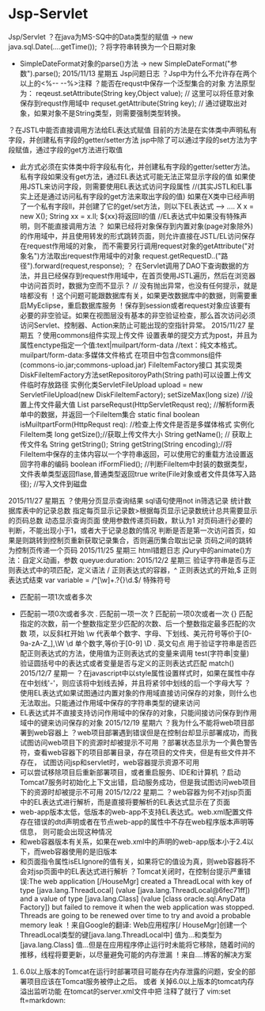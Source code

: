 # Jsp-Servlet
Jsp/Servlet
？在java为MS-SQ中的Data类型的赋值
-> new java.sql.Date(....getTime());
？将字符串转换为一个日期对象
* SimpleDateFormat对象的parse()方法 
-> new SimpleDateFormat("参数").parse();
2015/11/13 星期五 Jsp问题日志
？Jsp中为什么不允许存在两个以上的<%-- --%>注释
？能否在requst中保存一个泛型集合的对象
方法原型为：
reqeust.setAttribute(String key,Object value); // 这里可以将任意对象保存到requst作用域中
requset.getAttribute(String key); // 通过键取出对象，如果对象不是String类型，则需要强制类型转换。

？在JSTL中能否直接调用方法给EL表达式赋值
目前的方法是在实体类中声明私有字段，并创建私有字段的getter/setter方法
jsp中除了可以通过字段的set方法为字段赋值，通过字段的get方法进行取值
* 此方式必须在实体类中将字段私有化，并创建私有字段的getter/setter方法。私有字段如果没有get方法，通过EL表达式可能无法正常显示字段的值
如果使用JSTL来访问字段，则需要使用EL表达式访问字段属性 //(其实JSTL和EL事实上还是通过访问私有字段的get方法来取出字段的值)
如果在X类中已经声明了一个私有字段ll，并创建了它的get/set方法，则以下EL表达式 -->
....
X x = new X();
String xx = x.ll;
${xx}将返回ll的值 //EL表达式中如果没有特殊声明，则不能直接调用方法
？ 如果已经将对象保存到内置对象(page对象除外)的作用域中，并且使用转发的形式跳转页面，则允许直接在JSTL/EL访问保存在request作用域的对象，
而不需要另行调用request对象的getAttribute("对象名")方法取出request作用域中的对象
request.getRequestD..("路径").forward(request,response);
？ 在Servlet调用了DAO下查询数据的方法，并且已经保存到request作用域中，在首页使用JSTL遍历，然后在浏览器中访问首页时，数据为空而不显示？
// 没有抛出异常，也没有任何提示，就是啥都没有
！这个问题可能跟数据库有关，如果更改数据库中的数据，则需要重启MyEclipse，重启数据库服务
！保存到session或者request对象应该要有必要的非空验证。如果在视图层没有基本的非空验证检查，那么首次访问必须访问Servlet、控制器、Action来防止可能出现的空指针异常。
2015/11/27 星期五
？使用commons组件实现上传文件
设置表单的提交方式为post，并且为属性enctype指定一个值:text|muilpart/form-data //text：纯文本格式。muilpart/form-data:多媒体文件格式
在项目中包含commons组件(commons-io.jar;commons-upload.jar)
FileItemFactory接口
其实现类DiskFileItemFactory方法setRepositoroyPath(String path)可以设置上传文件临时存放路径
实例化类ServletFileUpload upload = new ServletFileUpload(new DiskFileItemFactory);
setSizeMax(long size) //设置上传文件最大值
List parseRequst(HttpServletRequst req); //解析form表单中的数据，并返回一个FileItem集合
static final boolean isMuiltpartForm(HttpRequst req): //检查上传文件是否是多媒体格式
实例化FileItem类
long getSize();//获取上传文件大小
String getName(); // 获取上传文件名
String getString(); String getString(String encoding);//将FileItem中保存的主体内容以一个字符串返回，可以使用它的重载方法设置返回字符串的编码
boolean ifFormFlied(); //判断FileItem中封装的数据类型，文件表单类型返回flase,普通类型返回true
write(File对象或者文件具体写入路径); //写入文件到磁盘

2015/11/27 星期五
？使用分页显示查询结果
sql语句使用not in筛选记录
统计数据库表中的记录总数
指定每页显示记录数>根据每页显示记录数统计总共需要显示的页码总数
动态显示查询页面
使用参数传递页码数，默认为1
对页码进行必要的判断，不能出现小于1，或者大于记录总数的情况
判断是否是第一次访问首页，如果是则跳转到控制页重新获取记录集合，否则遍历集合取出记录
页码之间的跳转为控制页传递一个页码
2015/11/25 星期三
html错题日志
jQury中的animate()方法：自定义动画，参数
queyue:duration:
2015/12/2 星期三
验证字符串是否与正则表达式中的项匹配，定义语法
/ 正则表达式的容器，^ 正则表达式的开始,$ 正则表达式结束
var variable = /^[\w]+.?{}\d\.$/
特殊符号
+ 匹配前一项1次或者多次
* 匹配前一项0次或者多次
. 匹配前一项一次
? 匹配前一项0次或者一次
{} 匹配指定的次数，前一个整数指定至少匹配的次数、后一个整数指定最多匹配的次数
项，以反斜杠开始
\w 代表单个数字、字母、下划线、美元符号等价于[0-9a-zA-Z_],\W
\d 单个数字,等价于[0-9] \D
\. 英文句点
用于验证字符串是否匹配正则表达式的方法，使用值为正则表达式的变量来调用
test(字符串|变量) 验证圆括号中的表达式或者变量是否与定义的正则表达式匹配
match()
2015/12/7 星期一
？在javascript中以style属性设置样式时，如果在属性中存在中划线'-'，则应该将中划线去掉，并且将紧邻中划线的后一个字母大写
？使用EL表达式如果试图通过内置对象的作用域直接访问保存的对象，则什么也无法取出。只能通过作用域中保存的字符串类型的键来访问
* EL表达式并不直接支持访问作用域中的保存的对象，只能间接访问保存到作用域中的键来访问保存的对象
2015/12/19 星期六
？我为什么不能将web项目部署到web容器上
？web项目部署遇到错误但是在控制台却显示部署成功，而我试图访问web项目下的资源时却被提示不可用
？部署状态显示为一个黄色警告符，查看web容器下的项目部署目录，存在项目的文件夹，但是有些文件并不存在，
试图访问jsp和servlet时，web容器提示资源不可用
* 可以尝试移除项目后重新部署项目，或者重启服务、IDE和计算机
？启动Tomcat7服务时初始化上下文出错，启动服务成功，但是我试图访问web项目下的资源时却被提示不可用
2015/12/22 星期二
？web容器为何不对jsp页面中的EL表达式进行解析，而是直接将要解析的EL表达式显示在了页面
* web-app版本太低，低版本的web-app不支持EL表达式。web.xml配置文件存在错误的dtd声明或者在节点web-app的属性中不存在web程序版本声明等信息，
则可能会出现这种情况
* 和web容器版本有关系，如果在web.xml中的声明的web-app版本小于2.4以下，而web容器使用的是旧版本
* 和页面指令属性isELIgnore的值有关，如果将它的值设为真，则web容器将不会对jsp页面中的EL表达式进行解析
？Tomcat关闭时，在控制台提示严重错误:The web application [/HouseMgr] created a ThreadLocal with key of type [java.lang.ThreadLocal] 
(value [java.lang.ThreadLocal@6fec71ff]) and a value of type [java.lang.Class]
(value [class oracle.sql.AnyData Factory]) but failed to remove it when the web application was stopped. 
Threads are going to be renewed over time to try and avoid a probable memory leak
！来自Google的翻译:
Web应用程序[/ HouseMgr]创建一个ThreadLocal类型的键[java.lang.ThreadLocal中]
值为...和类型为[java.lang.Class]
值...但是在应用程序停止运行时未能将它移除，随着时间的推移，线程将要更新，以尽量避免可能的内存泄漏
！来自....博客的解决方案
1. 6.0以上版本的Tomcat在运行时部署项目可能存在内存泄露的问题，安全的部署项目应该在Tomcat服务被停止之后。
或者
关掉6.0以上版本的tomcat内存溢出监听功能
在tomcat的server.xml文件中把 
<Listener className="org.apache.catalina.core.JreMemoryLeakPreventionListener"/> 注释了就行了
vim:set ft=markdown:
